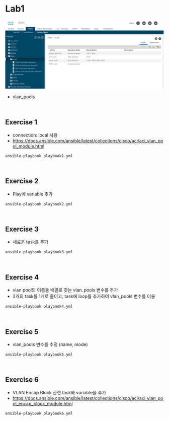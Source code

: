 # Lab1

![](../images/lab1.png)

- vlan_pools

<br>

## Exercise 1
- connection: local 사용
- https://docs.ansible.com/ansible/latest/collections/cisco/aci/aci_vlan_pool_module.html
```
ansible-playbook playbook1.yml
```

<br>

## Exercise 2
- Play에 variable 추가
```
ansible-playbook playbook2.yml
```

<br>

## Exercise 3
- 새로운 task를 추가
```
ansible-playbook playbook3.yml
```

<br>

## Exercise 4
- vlan pool의 이름을 배열로 갖는 vlan_pools 변수를 추가
- 2개의 task를 1개로 줄이고, task에 loop를 추가하여 vlan_pools 변수를 이용
```
ansible-playbook playbook4.yml
```

<br>

## Exercise 5
- vlan_pools 변수를 수정 (name, mode)
```
ansible-playbook playbook5.yml
```
<br>

## Exercise 6
- VLAN Encap Block 관련 task와 variable을 추가
- https://docs.ansible.com/ansible/latest/collections/cisco/aci/aci_vlan_pool_encap_block_module.html
```
ansible-playbook playbook6.yml
```
